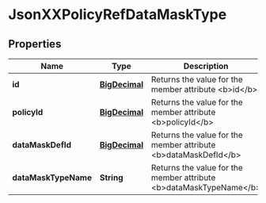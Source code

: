 
# JsonXXPolicyRefDataMaskType

## Properties
Name | Type | Description | Notes
------------ | ------------- | ------------- | -------------
**id** | [**BigDecimal**](BigDecimal.md) | Returns the value for the member attribute &lt;b&gt;id&lt;/b&gt; |  [optional]
**policyId** | [**BigDecimal**](BigDecimal.md) | Returns the value for the member attribute &lt;b&gt;policyId&lt;/b&gt; |  [optional]
**dataMaskDefId** | [**BigDecimal**](BigDecimal.md) | Returns the value for the member attribute &lt;b&gt;dataMaskDefId&lt;/b&gt; |  [optional]
**dataMaskTypeName** | **String** | Returns the value for the member attribute &lt;b&gt;dataMaskTypeName&lt;/b&gt; |  [optional]



